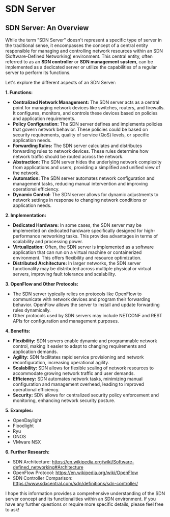 # SDN Server
## SDN Server: An Overview

While the term \"SDN Server\" doesn't represent a specific type of server in the traditional sense, it encompasses the concept of a central entity responsible for managing and controlling network resources within an SDN (Software-Defined Networking) environment. This central entity, often referred to as an **SDN controller** or **SDN management system**, can be implemented as a dedicated server or utilize the capabilities of a regular server to perform its functions. 

Let's explore the different aspects of an SDN Server:

**1. Functions:**

* **Centralized Network Management:** The SDN server acts as a central point for managing network devices like switches, routers, and firewalls. It configures, monitors, and controls these devices based on policies and application requirements.
* **Policy Configuration:** The SDN server defines and implements policies that govern network behavior. These policies could be based on security requirements, quality of service (QoS) levels, or specific application needs.
* **Forwarding Rules:** The SDN server calculates and distributes forwarding rules to network devices. These rules determine how network traffic should be routed across the network.
* **Abstraction:** The SDN server hides the underlying network complexity from applications and users, providing a simplified and unified view of the network.
* **Automation:** The SDN server automates network configuration and management tasks, reducing manual intervention and improving operational efficiency.
* **Dynamic Control:** The SDN server allows for dynamic adjustments to network settings in response to changing network conditions or application needs.

**2. Implementation:**

* **Dedicated Hardware:** In some cases, the SDN server may be implemented on dedicated hardware specifically designed for high-performance networking tasks. This provides advantages in terms of scalability and processing power.
* **Virtualization:** Often, the SDN server is implemented as a software application that can run on a virtual machine or containerized environment. This offers flexibility and resource optimization.
* **Distributed Architecture:** In larger networks, the SDN server functionality may be distributed across multiple physical or virtual servers, improving fault tolerance and scalability.

**3. OpenFlow and Other Protocols:**

* The SDN server typically relies on protocols like OpenFlow to communicate with network devices and program their forwarding behavior. OpenFlow allows the server to install and update forwarding rules dynamically.
* Other protocols used by SDN servers may include NETCONF and REST APIs for configuration and management purposes.

**4. Benefits:**

* **Flexibility:** SDN servers enable dynamic and programmable network control, making it easier to adapt to changing requirements and application demands.
* **Agility:** SDN facilitates rapid service provisioning and network reconfiguration, increasing operational agility.
* **Scalability:** SDN allows for flexible scaling of network resources to accommodate growing network traffic and user demands.
* **Efficiency:** SDN automates network tasks, minimizing manual configuration and management overhead, leading to improved operational efficiency.
* **Security:** SDN allows for centralized security policy enforcement and monitoring, enhancing network security posture.

**5. Examples:**

* OpenDaylight
* Floodlight
* Ryu
* ONOS
* VMware NSX

**6. Further Research:**

* SDN Architecture: https://en.wikipedia.org/wiki/Software-defined_networking#Architecture
* OpenFlow Protocol: https://en.wikipedia.org/wiki/OpenFlow
* SDN Controller Comparison: https://www.sdxcentral.com/sdn/definitions/sdn-controller/

I hope this information provides a comprehensive understanding of the SDN server concept and its functionalities within an SDN environment. If you have any further questions or require more specific details, please feel free to ask! 

